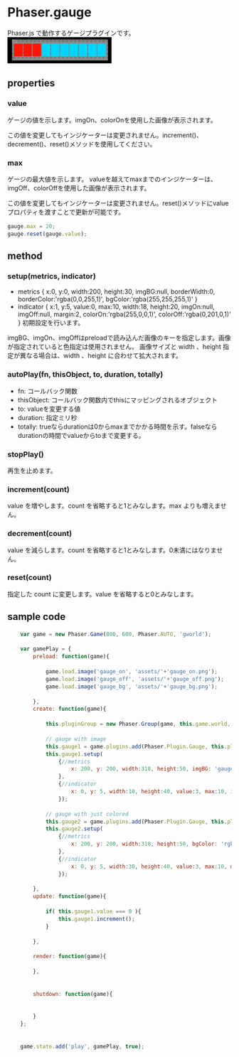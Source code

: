 # Phaser.gauge
Phaser.js で動作するゲージプラグインです。
![スクリーンショット](https://github.com/heporap/Phaser.gauge/blob/master/screenshot.png)

## properties
### value
ゲージの値を示します。imgOn、colorOnを使用した画像が表示されます。

この値を変更してもインジケーターは変更されません。increment()、decrement()、reset()メソッドを使用してください。

### max
ゲージの最大値を示します。
valueを越えてmaxまでのインジケーターは、imgOff、colorOffを使用した画像が表示されます。

この値を変更してもインジケーターは変更されません。reset()メソッドにvalueプロパティを渡すことで更新が可能です。

```javascript
gauge.max = 20;
gauge.reset(gauge.value);
```

## method

### setup(metrics, indicator)
- metrics { x:0, y:0, width:200, height:30, imgBG:null, borderWidth:0, borderColor:'rgba(0,0,255,1)', bgColor:'rgba(255,255,255,1)' }
- indicator { x:1, y:5, value:0, max:10, width:18, height:20, imgOn:null, imgOff:null, margin:2, colorOn:'rgba(255,0,0,1)', colorOff:'rgba(0,201,0,1)' }
初期設定を行います。

imgBG、imgOn、imgOffはpreloadで読み込んだ画像のキーを指定します。画像が指定されていると色指定は使用されません。
画像サイズと width 、height 指定が異なる場合は、width 、height に合わせて拡大されます。

### autoPlay(fn, thisObject, to, duration, totally)
- fn: コールバック関数
- thisObject: コールバック関数内でthisにマッピングされるオブジェクト
- to: valueを変更する値
- duration: 指定ミリ秒
- totally: trueならdurationは0からmaxまでかかる時間を示す。falseならdurationの時間でvalueからtoまで変更する。

### stopPlay()
再生を止めます。

### increment(count)
value を増やします。count を省略すると1とみなします。max よりも増えません。

### decrement(count)
value を減らします。count を省略すると1とみなします。0未満にはなりません。

### reset(count)
指定した count に変更します。value を省略すると0とみなします。

## sample code

```javascript
	var game = new Phaser.Game(800, 600, Phaser.AUTO, 'gworld');
	
	var gamePlay = {
		preload: function(game){
	
			game.load.image('gauge_on', 'assets/'+'gauge_on.png');
			game.load.image('gauge_off', 'assets/'+'gauge_off.png');
			game.load.image('gauge_bg', 'assets/'+'gauge_bg.png');
			
		},
		create: function(game){
		
			this.pluginGroup = new Phaser.Group(game, this.game.world, 'pluginGroup');
			
			// gauge with image
			this.gauge1 = game.plugins.add(Phaser.Plugin.Gauge, this.pluginGroup);
			this.gauge1.setup(
				{//metrics
					x: 200, y: 200, width:318, height:50, imgBG: 'gauge_bg', borderWidth: 0, borderColor: 'rgba(255,255,255,1)'
				},
				{//indicator
					x: 0, y: 5, width:10, height:40, value:3, max:10, imgOff:'gauge_off', imgOn:'gauge_on', margin:2
				});
			
			// gauge with just colored
			this.gauge2 = game.plugins.add(Phaser.Plugin.Gauge, this.pluginGroup);
			this.gauge2.setup(
				{//metrics
					x: 200, y: 200, width:318, height:50, bgColor: 'rgba(151,151,151,1)', borderWidth: 2, borderColor: 'rgba(255,255,255,1)'
				},
				{//indicator
					x: 0, y: 5, width:30, height:40, value:3, max:10, margin:2, colorOn:'rgba(255,0,0,1)', colorOff:'rgba(0,201,0,1)'
				});
				
		},
		update: function(game){
			
			if( this.gauge1.value === 0 ){
				this.gauge1.increment();
			}
			
		},
		
		render: function(game){
			
		},
		
		
		shutdown: function(game){
			
			
		}
	};


	game.state.add('play', gamePlay, true);
```
